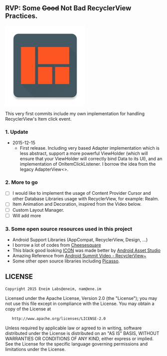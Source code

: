 ## RVP: Some ~~Good~~ Not Bad RecyclerView Practices.

<img src="https://raw.githubusercontent.com/eneim/RVP/master/art/web_hi_res_512.png" width="256">

This very first commits include my own implementation for handling RecyclerView's Item click event.

### 1. Update

- 2015-12-15
  - First release. Including very based Adapter implementation which is less abstract, support a more powerful ViewHolder (which will ensure that your ViewHolder will correctly bind Data to its UI), and an implementation of OnItemClickListener. I borrow the idea from the legacy AdapterView<>.

### 2. More to go

- [ ] I would like to implement the usage of Content Provider Cursor and other Database Libraries usage with RecyclerView, for example: Realm.
- [ ] Item Animation and Decoration, inspired from the Video below.
- [ ] Custom Layout Manager.
- [ ] Will add more

### 3. Some open source resources used in this project

- Android Support Libraries (AppCompat, RecyclerView, Design, ...)
- I borrow a lot of codes from [Cheesesquare](https://github.com/chrisbanes/cheesesquare)
- This black good looking [ICON](https://www.iconfinder.com/icons/326723/quilt_view_icon#size=128) was made better by [Android Asset Studio](http://romannurik.github.io/AndroidAssetStudio/)
- Amazing Reference from [Android Summit Video - RecyclerView~](https://youtu.be/imsr8NrIAMs)
- Some other open source libraries including [Picasso](https://github.com/square/picasso).

## LICENSE

    Copyright 2015 Eneim Labs@eneim, nam@ene.im

   Licensed under the Apache License, Version 2.0 (the "License");
   you may not use this file except in compliance with the License.
   You may obtain a copy of the License at

       http://www.apache.org/licenses/LICENSE-2.0

   Unless required by applicable law or agreed to in writing, software
   distributed under the License is distributed on an "AS IS" BASIS,
   WITHOUT WARRANTIES OR CONDITIONS OF ANY KIND, either express or implied.
   See the License for the specific language governing permissions and
   limitations under the License.
